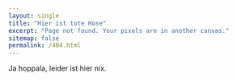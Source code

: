 ```yaml
---
layout: single
title: "Hier ist tote Hose"
excerpt: "Page not found. Your pixels are in another canvas."
sitemap: false
permalink: /404.html
---
```


Ja hoppala, leider ist hier nix.